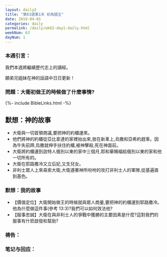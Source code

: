 ```yaml
---
layout: daily2
title: "第63週第1天 初為國王"
date: 2019-04-01
categories: daily
permalink: /daily/wk63-day1-daily.html
weekNum: 63
dayNum: 1
---
```


### 本週引言：
我們本週將繼續歷代志上的讀經。

願弟兄姐妹在神的話語中日日更新！

### 問題：大衛初做王的時候做了什麼事情?
 
{%- include BibleLinks.html -%}

## 默想：神的故事
+ 大衛與一切首領商議,要把神的約櫃運來。
+ 他們將神的約櫃從亞比拿達的家裡抬出來,放在新車上,烏撒和亞希約趕車。因為牛失前蹄,烏撒就伸手扶住約櫃,被神擊殺,死在神面前。
+ 大衛將約櫃運到迦特人俄別以東的家中三個月,耶和華賜福給俄別以東的家和他一切所有的。
+ 大衛在耶路撒冷又立后妃,又生兒女。
+ 非利士眾人上來尋索大衛,大衛遵著神所吩咐的攻打非利士人的軍隊,從基遍直到基色。

### 默想：我的故事
+ 【價值定位】大衛開始做王的時候就與眾人商量,要把神的約櫃運到耶路撒冷。他為什麼做這件事(參考 13:3)?我們可以如何效法他?
+ 【服事忠誠】大衛在與非利士人的爭戰中獲勝的主要因素是什麼?這對我們的服事有什麽啟發和幫助?

### 祷告：

### 笔记与回应：
